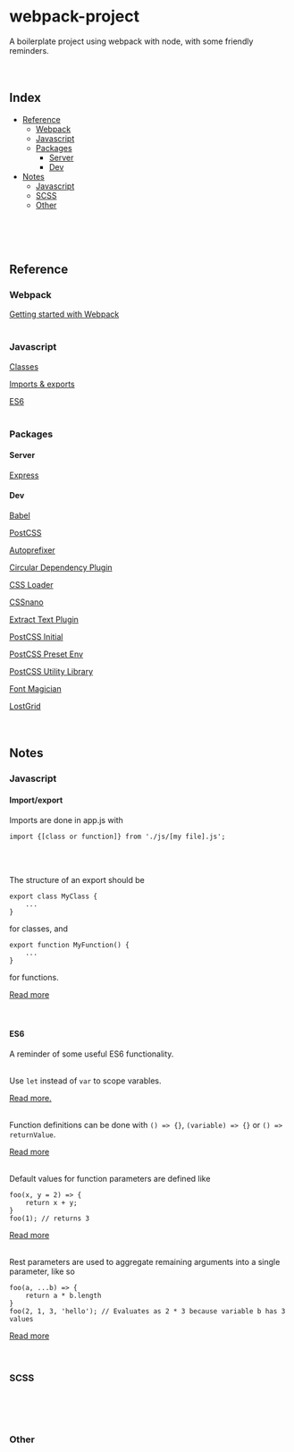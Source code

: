 # webpack-project
A boilerplate project using webpack with node, with some friendly reminders.
<br/>
<br/>
<br/>

## Index
- [Reference](#reference)
  - [Webpack](#webpack)
  - [Javascript](#javascript)
  - [Packages](#packages)
    - [Server](#server)
    - [Dev](#dev)
- [Notes](#notes)
  - [Javascript](#javascript-1)
  - [SCSS](#scss)
  - [Other](#other)
<br/>
<br/>
<br/>

## Reference

### Webpack
[Getting started with Webpack](http://tooling.github.io/book-of-modern-frontend-tooling/dependency-management/webpack/getting-started.html)
<br/>
<br/>

### Javascript
[Classes](https://javascript.info/class)

[Imports & exports](https://developer.mozilla.org/en-US/docs/Web/JavaScript/Reference/Statements/export)

[ES6](http://es6-features.org/#Constants)
<br/>
<br/>

### Packages

#### Server

[Express](https://expressjs.com/)

#### Dev

[Babel](https://babeljs.io/)

[PostCSS](https://github.com/postcss)

[Autoprefixer](https://github.com/postcss/autoprefixer)

[Circular Dependency Plugin](https://github.com/aackerman/circular-dependency-plugin)

[CSS Loader](https://github.com/webpack-contrib/css-loader)

[CSSnano](http://cssnano.co/)

[Extract Text Plugin](https://github.com/webpack-contrib/extract-text-webpack-plugin)

[PostCSS Initial](https://github.com/maximkoretskiy/postcss-initial)

[PostCSS Preset Env](https://github.com/csstools/postcss-preset-env)

[PostCSS Utility Library](https://github.com/ismamz/postcss-utilities)

[Font Magician](https://github.com/jonathantneal/postcss-font-magician)

[LostGrid](http://lostgrid.org/)
<br/>
<br/>
<br/>

## Notes

### Javascript

#### Import/export

Imports are done in app.js with
```
import {[class or function]} from './js/[my file].js';
```
<br/>
<br/>

The structure of an export should be
```
export class MyClass {
    ...
}
```
for classes, and 
```
export function MyFunction() {
    ...
}
```
for functions. 

[Read more](https://developer.mozilla.org/en-US/docs/Web/JavaScript/Reference/Statements/import)
<br/>
<br/>
<br/>

#### ES6

A reminder of some useful ES6 functionality.
<br/>
<br/>

Use `let` instead of `var` to scope varables. 

[Read more.](https://developer.mozilla.org/en-US/docs/Web/JavaScript/Reference/Statements/let)
<br/>
<br/>

Function definitions can be done with `() => {}`, `(variable) => {}` or `() => returnValue`. 

[Read more](http://es6-features.org/#ExpressionBodies)
<br/>
<br/>

Default values for function parameters are defined like
```
foo(x, y = 2) => {
    return x + y;
}
foo(1); // returns 3
```
[Read more](http://es6-features.org/#DefaultParameterValues)
<br/>
<br/>

Rest parameters are used to aggregate remaining arguments into a single parameter, like so
```
foo(a, ...b) => {
    return a * b.length
}
foo(2, 1, 3, 'hello'); // Evaluates as 2 * 3 because variable b has 3 values
```
[Read more](http://es6-features.org/#RestParameter)
<br/>
<br/>
<br/>

### SCSS
<br/>
<br/>
<br/>

### Other
